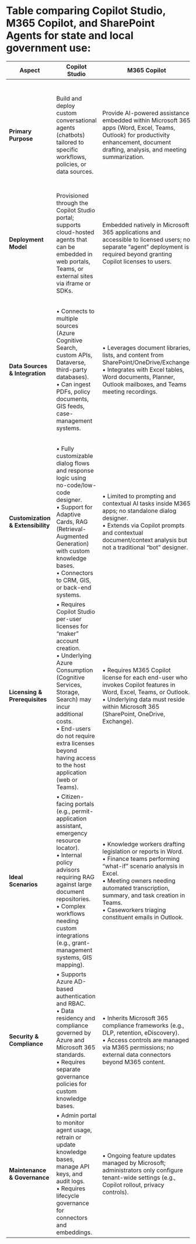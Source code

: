 # Table comparing Copilot Studio, M365 Copilot, and SharePoint Agents for state and local government use: 

| **Aspect**                        | **Copilot Studio**                                                                                                                                                                                                                                                                      | **M365 Copilot**                                                                                                                                                                                                                                                                    | **SharePoint Agents**                                                                                                                                                                                                              |
| --------------------------------- | --------------------------------------------------------------------------------------------------------------------------------------------------------------------------------------------------------------------------------------------------------------------------------------- | ----------------------------------------------------------------------------------------------------------------------------------------------------------------------------------------------------------------------------------------------------------------------------------- | ---------------------------------------------------------------------------------------------------------------------------------------------------------------------------------------------------------------------------------- |
| **Primary Purpose**               | Build and deploy custom conversational agents (chatbots) tailored to specific workflows, policies, or data sources.                                                                                                                                                                     | Provide AI-powered assistance embedded within Microsoft 365 apps (Word, Excel, Teams, Outlook) for productivity enhancement, document drafting, analysis, and meeting summarization.                                                                                                | Host lightweight Q\&A or task-oriented bots directly within SharePoint pages and libraries, drawing on SharePoint content (lists, libraries, pages) as the knowledge base.                                                         |
| **Deployment Model**              | Provisioned through the Copilot Studio portal; supports cloud-hosted agents that can be embedded in web portals, Teams, or external sites via iframe or SDKs.                                                                                                                           | Embedded natively in Microsoft 365 applications and accessible to licensed users; no separate “agent” deployment is required beyond granting Copilot licenses to users.                                                                                                             | Deployed as a SharePoint Framework (SPFx) web part or Power Automate-backed chatbot integrated directly into SharePoint Online pages or Team Sites.                                                                                |
| **Data Sources & Integration**    | • Connects to multiple sources (Azure Cognitive Search, custom APIs, Dataverse, third-party databases).<br>• Can ingest PDFs, policy documents, GIS feeds, case-management systems.                                                                                                     | • Leverages document libraries, lists, and content from SharePoint/OneDrive/Exchange.<br>• Integrates with Excel tables, Word documents, Planner, Outlook mailboxes, and Teams meeting recordings.                                                                                  | • Reads and queries SharePoint lists, libraries, and pages (including custom columns and metadata).<br>• Can invoke Power Automate flows for external APIs or Dataverse lookups, but primarily stays within SharePoint context.    |
| **Customization & Extensibility** | • Fully customizable dialog flows and response logic using no-code/low-code designer.<br>• Support for Adaptive Cards, RAG (Retrieval-Augmented Generation) with custom knowledge bases.<br>• Connectors to CRM, GIS, or back-end systems.                                              | • Limited to prompting and contextual AI tasks inside M365 apps; no standalone dialog designer.<br>• Extends via Copilot prompts and contextual document/context analysis but not a traditional “bot” designer.                                                                     | • Customizable Q\&A templates for FAQs and knowledge articles.<br>• Supports simple dialog trees. Advanced logic may require Power Automate or Azure Functions.<br>• Can use PnP.js or REST for deeper customization.              |
| **Licensing & Prerequisites**     | • Requires Copilot Studio per-user licenses for “maker” account creation.<br>• Underlying Azure Consumption (Cognitive Services, Storage, Search) may incur additional costs.<br>• End-users do not require extra licenses beyond having access to the host application (web or Teams). | • Requires M365 Copilot license for each end-user who invokes Copilot features in Word, Excel, Teams, or Outlook.<br>• Underlying data must reside within Microsoft 365 (SharePoint, OneDrive, Exchange).                                                                           | • Requires SharePoint Online license (included in most M365 bundles).<br>• If Power Automate is used for advanced logic, additional Power Automate licensing may apply.<br>• No separate “Copilot” license is needed.              |
| **Ideal Scenarios**               | • Citizen-facing portals (e.g., permit-application assistant, emergency resource locator).<br>• Internal policy advisors requiring RAG against large document repositories.<br>• Complex workflows needing custom integrations (e.g., grant-management systems, GIS mapping).           | • Knowledge workers drafting legislation or reports in Word.<br>• Finance teams performing “what-if” scenario analysis in Excel.<br>• Meeting owners needing automated transcription, summary, and task creation in Teams.<br>• Caseworkers triaging constituent emails in Outlook. | • Intranet-based FAQ bot for employees (e.g., HR policies, IT helpdesk).<br>• Document retrieval agent that locates the latest version of a compliance form.<br>• Onboarding guide that tracks progress via SharePoint task lists. |
| **Security & Compliance**         | • Supports Azure AD-based authentication and RBAC.<br>• Data residency and compliance governed by Azure and Microsoft 365 standards.<br>• Requires separate governance policies for custom knowledge bases.                                                                             | • Inherits Microsoft 365 compliance frameworks (e.g., DLP, retention, eDiscovery).<br>• Access controls are managed via M365 permissions; no external data connectors beyond M365 content.                                                                                          | • Inherits SharePoint Online security trimming (site-level and item-level permissions).<br>• Any external calls via Power Automate must be secured with proper connectors and service principals.                                  |
| **Maintenance & Governance**      | • Admin portal to monitor agent usage, retrain or update knowledge bases, manage API keys, and audit logs.<br>• Requires lifecycle governance for connectors and embeddings.                                                                                                            | • Ongoing feature updates managed by Microsoft; administrators only configure tenant-wide settings (e.g., Copilot rollout, privacy controls).                                                                                                                                       | • Governed via SharePoint site-collection administration.<br>• Maintenance involves updating Q\&A content or Power Automate flows, patching SPFx packages, and monitoring site usage.                                              |
